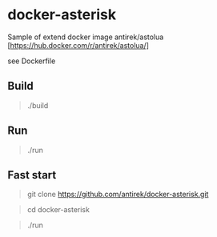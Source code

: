 # docker-asterisk

Sample of extend docker image antirek/astolua [https://hub.docker.com/r/antirek/astolua/]

see Dockerfile


## Build 

> ./build


## Run

> ./run


## Fast start

> git clone https://github.com/antirek/docker-asterisk.git

> cd docker-asterisk

> ./run